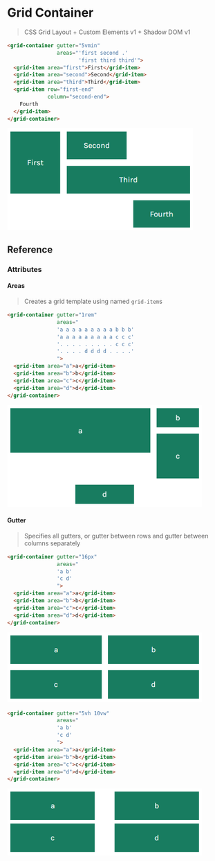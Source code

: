 # Grid Container

> CSS Grid Layout + Custom Elements v1 + Shadow DOM v1

```html
<grid-container gutter="5vmin"
                areas="'first second .'
                       'first third third'">
  <grid-item area="first">First</grid-item>
  <grid-item area="second">Second</grid-item>
  <grid-item area="third">Third</grid-item>
  <grid-item row="first-end"
             column="second-end">
    Fourth
  </grid-item>
</grid-container>
```

![Grid Container example](example.png)

## Reference

### Attributes

#### Areas

> Creates a grid template using named `grid-item`s

```html
<grid-container gutter="1rem"
                areas="
                'a a a a a a a a a b b b'
                'a a a a a a a a a c c c'
                '. . . . . . . . . c c c'
                '. . . . d d d d . . . .'
                ">
  <grid-item area="a">a</grid-item>
  <grid-item area="b">b</grid-item>
  <grid-item area="c">c</grid-item>
  <grid-item area="d">d</grid-item>
</grid-container>
```
![Areas example](example-areas.png)

#### Gutter

> Specifies all gutters, or gutter between rows and gutter between columns separately

```html
<grid-container gutter="16px"
                areas="
                'a b'
                'c d'
                ">
  <grid-item area="a">a</grid-item>
  <grid-item area="b">b</grid-item>
  <grid-item area="c">c</grid-item>
  <grid-item area="d">d</grid-item>
</grid-container>
```

![Gutter example](example-gutter-all.png)

```html
<grid-container gutter="5vh 10vw"
                areas="
                'a b'
                'c d'
                ">
  <grid-item area="a">a</grid-item>
  <grid-item area="b">b</grid-item>
  <grid-item area="c">c</grid-item>
  <grid-item area="d">d</grid-item>
</grid-container>
```

![Gutter row-column example](example-gutter-row-column.png)
